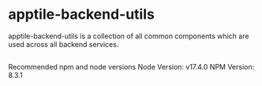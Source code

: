 # apptile-backend-utils

apptile-backend-utils is a collection of all common components which are used across all backend services.

##
Recommended npm and node versions
Node Version: v17.4.0
NPM Version: 8.3.1
